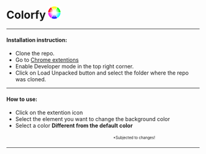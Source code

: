# Colorfy ![Colorfy logo](/icon_32.png "Colorfy") 
---   

#### Installation instruction:  

* Clone the repo.
* Go to [Chrome extentions](chrome://extensions/)
* Enable Developer mode in the top right corner.
* Click on Load Unpacked button and select the folder where the repo was cloned.

---   

#### How to use:  
* Click on the extention icon
* Select the element you want to change the background color
* Select a color **Different from the default color**



<sub><sup>&nbsp;&nbsp;&nbsp;&nbsp;&nbsp;&nbsp;&nbsp;&nbsp;&nbsp;&nbsp;&nbsp;&nbsp;&nbsp;&nbsp;&nbsp;&nbsp;&nbsp;&nbsp;&nbsp;&nbsp;&nbsp;&nbsp;&nbsp;&nbsp;&nbsp;&nbsp;&nbsp;&nbsp;&nbsp;&nbsp;&nbsp;&nbsp;&nbsp;&nbsp;&nbsp;&nbsp;&nbsp;&nbsp;&nbsp;&nbsp;&nbsp;&nbsp;&nbsp;&nbsp;&nbsp;&nbsp;&nbsp;&nbsp;&nbsp;&nbsp;&nbsp;&nbsp;&nbsp;&nbsp;&nbsp;&nbsp;&nbsp;&nbsp;&nbsp;&nbsp;&nbsp;&nbsp;&nbsp;&nbsp;&nbsp;&nbsp;&nbsp;&nbsp;&nbsp;&nbsp;&nbsp;&nbsp;&nbsp;&nbsp;&nbsp;&nbsp;&nbsp;&nbsp;&nbsp;&nbsp;&nbsp;&nbsp;&nbsp;&nbsp;&nbsp;&nbsp;&nbsp;&nbsp;&nbsp;&nbsp;&nbsp;&nbsp;&nbsp;&nbsp;&nbsp;&nbsp;&nbsp;&nbsp;&nbsp;&nbsp;&nbsp;&nbsp;*Subjected to changes!</sup></sub>

---
